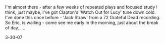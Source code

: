 I'm almost there - after a few weeks of repeated plays and focused study I think, just maybe, I've got Clapton's 'Watch Out for Lucy' tune down cold. I've done this once before - 'Jack Straw' from a 72 Grateful Dead recording. So Eric, is wailing - come see me early in the morning, just about the break of day......

3-30-07